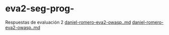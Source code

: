 # eva2-seg-prog-
Respuestas de evaluación 2
[daniel-romero-eva2-owasp..md](https://github.com/user-attachments/files/17693342/daniel-romero-eva2-owasp.md)
[daniel-romero-eva2-owasp..md](https://github.com/user-attachments/files/17710470/daniel-romero-eva2-owasp.md)
